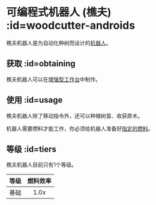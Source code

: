 # 可编程式机器人 (樵夫) :id=woodcutter-androids

樵夫机器人是为自动化种树而设计的[机器人](/Androids)。

## 获取 :id=obtaining

樵夫机器人可以在[增强型工作台](/Enhanced-Crafting-Table)中制作。

## 使用 :id=usage

樵夫机器人除了移动指令外，还可以种植树苗、收获原木。

机器人需要燃料才能工作，你必须给机器人准备好[指定的燃料](/Normal-Androids#power-source)。

## 等级 :id=tiers

樵夫机器人目前只有1个等级。

| 等级 | 燃料效率 |
| ----- | :-------------: |
| 基础 | 1.0x            |
